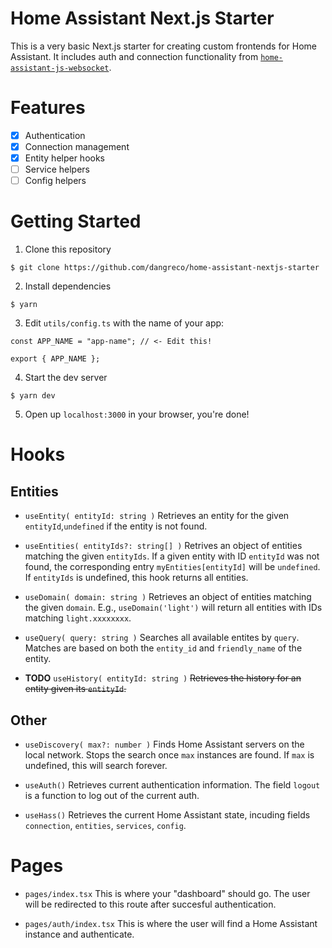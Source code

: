 # Home Assistant Next.js Starter

This is a very basic Next.js starter for creating custom frontends for Home Assistant.
It includes auth and connection functionality from [`home-assistant-js-websocket`](https://github.com/home-assistant/home-assistant-js-websocket).

# Features

- [x] Authentication
- [x] Connection management
- [x] Entity helper hooks
- [ ] Service helpers
- [ ] Config helpers

# Getting Started

1. Clone this repository

```shell
$ git clone https://github.com/dangreco/home-assistant-nextjs-starter
```

2. Install dependencies

```shell
$ yarn
```

3. Edit `utils/config.ts` with the name of your app:

```tsx
const APP_NAME = "app-name"; // <- Edit this!

export { APP_NAME };
```

4. Start the dev server

```shell
$ yarn dev
```

5. Open up `localhost:3000` in your browser, you're done!

# Hooks

## Entities

- `useEntity( entityId: string )` Retrieves an entity for the given `entityId`,`undefined` if the entity is not found.

- `useEntities( entityIds?: string[] )` Retrives an object of entities matching the given `entityIds`. If a given entity with ID `entityId` was not found, the corresponding entry `myEntities[entityId]` will be `undefined`. If `entityIds` is undefined, this hook returns all entities.

- `useDomain( domain: string )` Retrieves an object of entities matching the given `domain`. E.g., `useDomain('light')` will return all entities with IDs matching `light.xxxxxxxx`.

- `useQuery( query: string )` Searches all available entites by `query`. Matches are based on both the `entity_id` and `friendly_name` of the entity.

- **TODO** `useHistory( entityId: string )` ~~Retrieves the history for an entity given its `entityId`.~~

## Other

- `useDiscovery( max?: number )` Finds Home Assistant servers on the local network. Stops the search once `max` instances are found. If `max` is undefined, this will search forever.

- `useAuth()` Retrieves current authentication information. The field `logout` is a function to log out of the current auth.

- `useHass()` Retrieves the current Home Assistant state, incuding fields `connection`, `entities`, `services`, `config`.

# Pages

- `pages/index.tsx` This is where your "dashboard" should go. The user will be redirected to this route after succesful authentication.

- `pages/auth/index.tsx` This is where the user will find a Home Assistant instance and authenticate.
